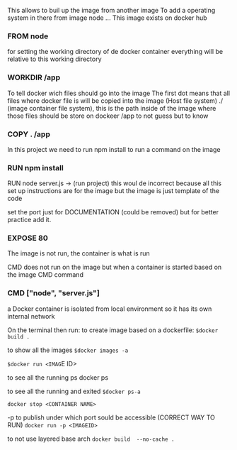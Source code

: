This allows to buil up the image from another image
To add a operating system in there
from image node ...
This image exists on docker hub
### FROM node

for setting the working directory of de docker container
everything will be relative to this working directory
### WORKDIR /app

To tell docker wich files should go into the image
 The first dot means that all files where docker file is will be copied into the image (Host file system)
 ./ (image container file system), this is the path inside of the image where those files should be store on dockeer
/app to not guess but to know
### COPY . /app

In this project we need to run npm install
to run a command on the image
###  RUN npm install

RUN node server.js -> (run project) this woul de incorrect because all this set up instructions are for the image
but the image is just template of the code

set the port just for DOCUMENTATION (could be removed) but for better practice add it.
### EXPOSE 80

The image is not run, the container is what is run

CMD does not run on the image but when a container is started based on the image
CMD command
### CMD ["node", "server.js"]

a Docker container is isolated from local environment so it has its own internal network


On the terminal then run:
to create image based on a dockerfile:
` $docker build . `

to show all the images
` $docker images -a ` 

` $docker run <IMAG `E ID>

to see all the running ps
docker ps

to see all the running and exited
` $docker ps-a ` 

` docker stop <CONTAINER NAME> `

 -p to publish under which port sould be accessible (CORRECT WAY TO RUN)
` docker run -p <IMAGEID> `

to not use layered base arch
` docker build  --no-cache . `